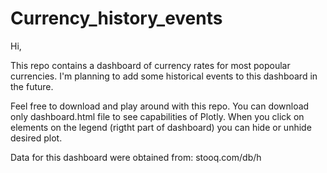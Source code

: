 # Currency_history_events

Hi,

This repo contains a dashboard of currency rates for most popoular currencies. I'm planning to add some historical events to this dashboard in the future. 

Feel free to download and play around with this repo. You can download only dashboard.html file to see capabilities of Plotly. When you click on elements on the legend (rigtht part of dashboard) you can hide or unhide desired plot.

Data for this dashboard were obtained from: stooq.com/db/h
 
